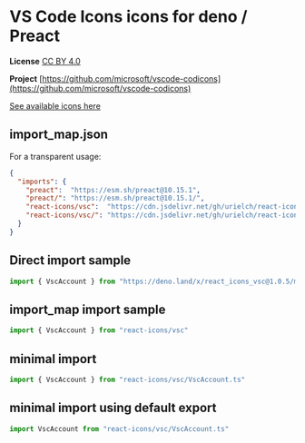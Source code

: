# VS Code Icons icons for deno / Preact

**License** [CC BY 4.0](https://creativecommons.org/licenses/by/4.0/)

**Project** [https://github.com/microsoft/vscode-codicons](https://github.com/microsoft/vscode-codicons)

[See available icons here](https://react-icons.github.io/react-icons/icons?name=vsc)

## import_map.json

For a transparent usage:

```json
{
  "imports": {
    "preact":  "https://esm.sh/preact@10.15.1",
    "preact/": "https://esm.sh/preact@10.15.1/",
    "react-icons/vsc":  "https://cdn.jsdelivr.net/gh/urielch/react-icons-vsc@1.0.5/mod.ts",
    "react-icons/vsc/": "https://cdn.jsdelivr.net/gh/urielch/react-icons-vsc@1.0.5/ico/",
  }
}
```

## Direct import sample

```ts
import { VscAccount } from "https://deno.land/x/react_icons_vsc@1.0.5/mod.ts"
```

## import_map import sample

```ts
import { VscAccount } from "react-icons/vsc"
```

## minimal import

```ts
import { VscAccount } from "react-icons/vsc/VscAccount.ts"
```

## minimal import using default export

```ts
import VscAccount from "react-icons/vsc/VscAccount.ts"
```


